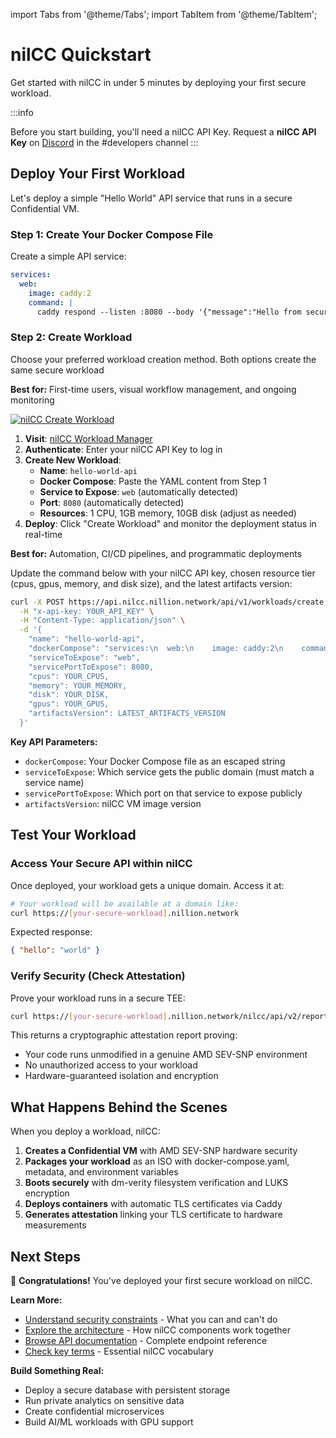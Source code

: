 import Tabs from '@theme/Tabs';
import TabItem from '@theme/TabItem';

# nilCC Quickstart

Get started with nilCC in under 5 minutes by deploying your first secure workload.

:::info

Before you start building, you'll need a nilCC API Key. Request a **nilCC API Key** on [Discord](https://discord.gg/nillionnetwork) in the #developers channel
:::

## Deploy Your First Workload

Let's deploy a simple "Hello World" API service that runs in a secure Confidential VM.

### Step 1: Create Your Docker Compose File

Create a simple API service:

```yaml
services:
  web:
    image: caddy:2
    command: |
      caddy respond --listen :8080 --body '{"message":"Hello from secure nilCC!","timestamp":"'$(date -Iseconds)'"}'  --header "Content-Type: application/json"
```

### Step 2: Create Workload

Choose your preferred workload creation method. Both options create the same secure workload

<Tabs>
<TabItem value="ui" label="Create Workload with UI" default>

**Best for:** First-time users, visual workflow management, and ongoing monitoring

[![nilCC Create Workload](/img/nilcc-create-workload.png)](https://nilcc.nillion.com/workloads/create)

1. **Visit**: [nilCC Workload Manager](https://nilcc.nillion.com)
2. **Authenticate**: Enter your nilCC API Key to log in
3. **Create New Workload**:
   - **Name**: `hello-world-api`
   - **Docker Compose**: Paste the YAML content from Step 1
   - **Service to Expose**: `web` (automatically detected)
   - **Port**: `8080` (automatically detected)
   - **Resources**: 1 CPU, 1GB memory, 10GB disk (adjust as needed)
4. **Deploy**: Click "Create Workload" and monitor the deployment status in real-time

</TabItem>
<TabItem value="api" label="Create Workload with API">

**Best for:** Automation, CI/CD pipelines, and programmatic deployments

Update the command below with your nilCC API key, chosen resource tier (cpus, gpus, memory, and disk size), and the latest artifacts version:

```bash
curl -X POST https://api.nilcc.nillion.network/api/v1/workloads/create \
  -H "x-api-key: YOUR_API_KEY" \
  -H "Content-Type: application/json" \
  -d '{
    "name": "hello-world-api",
    "dockerCompose": "services:\n  web:\n    image: caddy:2\n    command: |\n      caddy respond --listen :8080 --body '\''{\"hello\":\"world\"}'\'' --header \"Content-Type: application/json\"",
    "serviceToExpose": "web",
    "servicePortToExpose": 8080,
    "cpus": YOUR_CPUS,
    "memory": YOUR_MEMORY,
    "disk": YOUR_DISK,
    "gpus": YOUR_GPUS,
    "artifactsVersion": LATEST_ARTIFACTS_VERSION
  }'
```

**Key API Parameters:**

- `dockerCompose`: Your Docker Compose file as an escaped string
- `serviceToExpose`: Which service gets the public domain (must match a service name)
- `servicePortToExpose`: Which port on that service to expose publicly
- `artifactsVersion`: nilCC VM image version

</TabItem>

</Tabs>

## Test Your Workload

### Access Your Secure API within nilCC

Once deployed, your workload gets a unique domain. Access it at:

```bash
# Your workload will be available at a domain like:
curl https://[your-secure-workload].nillion.network
```

Expected response:

```json
{ "hello": "world" }
```

### Verify Security (Check Attestation)

Prove your workload runs in a secure TEE:

```bash
curl https://[your-secure-workload].nillion.network/nilcc/api/v2/report
```

This returns a cryptographic attestation report proving:

- Your code runs unmodified in a genuine AMD SEV-SNP environment
- No unauthorized access to your workload
- Hardware-guaranteed isolation and encryption

## What Happens Behind the Scenes

When you deploy a workload, nilCC:

1. **Creates a Confidential VM** with AMD SEV-SNP hardware security
2. **Packages your workload** as an ISO with docker-compose.yaml, metadata, and environment variables
3. **Boots securely** with dm-verity filesystem verification and LUKS encryption
4. **Deploys containers** with automatic TLS certificates via Caddy
5. **Generates attestation** linking your TLS certificate to hardware measurements

## Next Steps

🎉 **Congratulations!** You've deployed your first secure workload on nilCC.

**Learn More:**

- [Understand security constraints](./limitations.md) - What you can and can't do
- [Explore the architecture](./architecture.md) - How nilCC components work together
- [Browse API documentation](./api-reference.md) - Complete endpoint reference
- [Check key terms](./key-terms.md) - Essential nilCC vocabulary

**Build Something Real:**

- Deploy a secure database with persistent storage
- Run private analytics on sensitive data
- Create confidential microservices
- Build AI/ML workloads with GPU support
